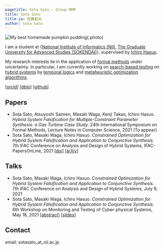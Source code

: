 ```yaml
---
pagetitle: Sota Sato - Group MMM
title: Sota Sato
title-ja: 佐藤創太
author: Sota Sato
---
```


![My best homemade pumpkin pudding](./img/pumpkin_pudding.jpg){.photo}

I am a student at {[National Institute of Informatics (NII)](https://www.nii.ac.jp/graduate/en/), [The Graduate University for Advanced Studies (SOKENDAI)](https://www.soken.ac.jp/en/)},
supervised by [Ichiro Hasuo](https://group-mmm.org/~ichiro/).

My research interests lie in the application of [formal methods](https://en.wikipedia.org/wiki/Formal_methods) under uncertainty.
In particular, I am currently working on [search-based testing](https://en.wikipedia.org/wiki/Search-based_software_engineering) on [hybrid systems](https://en.wikipedia.org/wiki/Hybrid_system) by [temporal logics](https://en.wikipedia.org/wiki/Temporal_logic) and [metaheuristic optimization algorithms](https://en.wikipedia.org/wiki/Metaheuristic).

[[orcid](https://orcid.org/0000-0001-7147-3989)]
[[dblp](https://dblp.org/pid/280/0329.html)]
[[github](https://github.com/midoriao)]

## Papers

- Sota Sato, Atsuyoshi Saimen, Masaki Waga, Kenji Takao, Ichiro Hasuo.
_Hybrid System Falsification for Multiple-Constraint Parameter Synthesis: a Gas Turbine Case Study._
24th International Symposium on Formal Methods, Lecture Notes in Computer Science, 2021 (To appear)
- Sota Sato, Masaki Waga, Ichiro Hasuo.
_Constrained Optimization for Hybrid System Falsification and Application to Conjunctive Synthesis._
7th IFAC Conference on Analysis and Design of Hybrid Systems, IFAC-PapersOnLine, 2021
[[doi](https://doi.org/10.1016/j.ifacol.2021.08.501)]
[[arXiv](https://arxiv.org/abs/2012.00319)]

## Talks

- Sota Sato, Masaki Waga, Ichiro Hasuo.
_Constrained Optimization for Hybrid System Falsification and Application to Conjunctive Synthesis._
7th IFAC Conference on Analysis and Design of Hybrid Systems, July 9, 2021
- Sota Sato, Masaki Waga, Ichiro Hasuo.
_Constrained Optimization for Hybrid System Falsification and Application to Conjunctive Synthesis._
6th Workshop on Monitoring and Testing of Cyber-physical Systems, May 18, 2021
[[abstract](./papers/MT-CPS_2021_paper_7.pdf)]
[[slides](./papers/mtcps21_sato_constrained_optimization.pdf)]

## Contact
email: sotasato_at_nii.ac.jp
